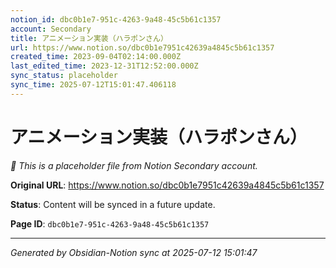 ```yaml
---
notion_id: dbc0b1e7-951c-4263-9a48-45c5b61c1357
account: Secondary
title: アニメーション実装（ハラポンさん）
url: https://www.notion.so/dbc0b1e7951c42639a4845c5b61c1357
created_time: 2023-09-04T02:14:00.000Z
last_edited_time: 2023-12-31T12:52:00.000Z
sync_status: placeholder
sync_time: 2025-07-12T15:01:47.406118
---
```


# アニメーション実装（ハラポンさん）

*🔄 This is a placeholder file from Notion Secondary account.*

**Original URL**: https://www.notion.so/dbc0b1e7951c42639a4845c5b61c1357

**Status**: Content will be synced in a future update.

**Page ID**: `dbc0b1e7-951c-4263-9a48-45c5b61c1357`

---

*Generated by Obsidian-Notion sync at 2025-07-12 15:01:47*
